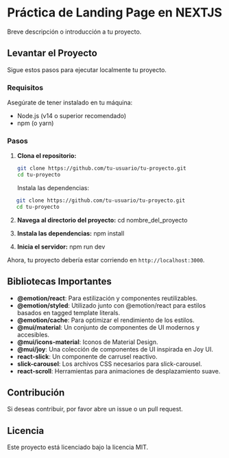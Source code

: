 # Práctica de Landing Page en NEXTJS

Breve descripción o introducción a tu proyecto.

## Levantar el Proyecto

Sigue estos pasos para ejecutar localmente tu proyecto.

### Requisitos

Asegúrate de tener instalado en tu máquina:

- Node.js (v14 o superior recomendado)
- npm (o yarn)

### Pasos

1. **Clona el repositorio:**

   ```bash
   git clone https://github.com/tu-usuario/tu-proyecto.git
   cd tu-proyecto
   ```

   Instala las dependencias:

```bash
   git clone https://github.com/tu-usuario/tu-proyecto.git
   cd tu-proyecto
```

2. **Navega al directorio del proyecto:**
   cd nombre_del_proyecto

3. **Instala las dependencias:**
   npm install

4. **Inicia el servidor:**
   npm run dev

Ahora, tu proyecto debería estar corriendo en `http://localhost:3000`.

## Bibliotecas Importantes

- **@emotion/react**: Para estilización y componentes reutilizables.
- **@emotion/styled**: Utilizado junto con @emotion/react para estilos basados en tagged template literals.
- **@emotion/cache**: Para optimizar el rendimiento de los estilos.
- **@mui/material**: Un conjunto de componentes de UI modernos y accesibles.
- **@mui/icons-material**: Iconos de Material Design.
- **@mui/joy**: Una colección de componentes de UI inspirada en Joy UI.
- **react-slick**: Un componente de carrusel reactivo.
- **slick-carousel**: Los archivos CSS necesarios para slick-carousel.
- **react-scroll**: Herramientas para animaciones de desplazamiento suave.

## Contribución

Si deseas contribuir, por favor abre un issue o un pull request.

## Licencia

Este proyecto está licenciado bajo la licencia MIT.
